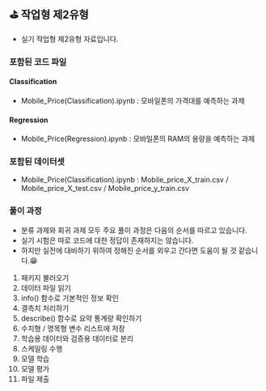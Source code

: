 ## ⛳ 작업형 제2유형
- 실기 작업형 제2유형 자료입니다.
### 포함된 코드 파일
#### Classification
- Mobile_Price(Classification).ipynb : 모바일폰의 가격대를 예측하는 과제 
#### Regression
- Mobile_Price(Regression).ipynb : 모바일폰의 RAM의 용량을 예측하는 과제
### 포함된 데이터셋
- Mobile_Price(Classification).ipynb : Mobile_price_X_train.csv / Mobile_price_X_test.csv / Mobile_price_y_train.csv
### 풀이 과정
- 분류 과제와 회귀 과제 모두 주요 풀이 과정은 다음의 순서를 따르고 있습니다.
- 실기 시험은 따로 코드에 대한 정답이 존재하지는 않습니다.
- 하지만 실전에 대비하기 위하여 정해진 순서를 외우고 간다면 도움이 될 것 같습니다.😁
1. 패키지 불러오기
2. 데이터 파일 읽기
3. info() 함수로 기본적인 정보 확인
4. 결측치 처리하기
5. describe() 함수로 요약 통계량 확인하기
6. 수치형 / 명목형 변수 리스트에 저장
7. 학습용 데이터와 검증용 데이터로 분리
8. 스케일링 수행
9. 모델 학습
10. 모델 평가
11. 파일 제출
